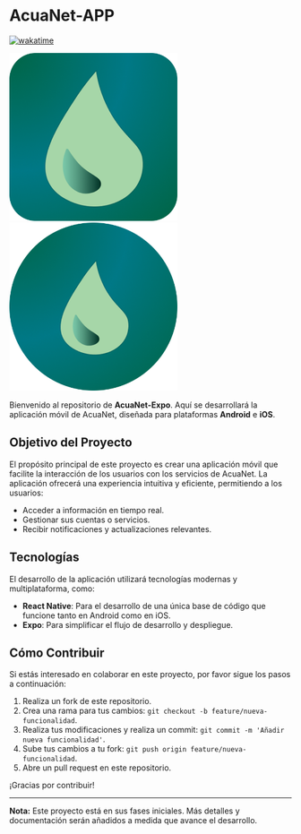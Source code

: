 # AcuaNet-APP
[![wakatime](https://wakatime.com/badge/github/DvzZDev/AcuaNet-Expo.svg)](https://wakatime.com/badge/github/DvzZDev/AcuaNet-Expo)

<p>
  <img src="https://raw.githubusercontent.com/DvzZDev/AcuaNet-Expo/refs/heads/master/assets/Icon-Ios-Rounded.png" alt="iOS Icon" width="300" style="margin-right: 20px;" />
  <img src="https://raw.githubusercontent.com/DvzZDev/AcuaNet-Expo/refs/heads/master/assets/Icon-Android-Rounded.png" alt="Android Icon" width="300" />
</p>


Bienvenido al repositorio de **AcuaNet-Expo**. Aquí se desarrollará la aplicación móvil de AcuaNet, diseñada para plataformas **Android** e **iOS**.

## Objetivo del Proyecto

El propósito principal de este proyecto es crear una aplicación móvil que facilite la interacción de los usuarios con los servicios de AcuaNet. La aplicación ofrecerá una experiencia intuitiva y eficiente, permitiendo a los usuarios:

- Acceder a información en tiempo real.
- Gestionar sus cuentas o servicios.
- Recibir notificaciones y actualizaciones relevantes.

## Tecnologías

El desarrollo de la aplicación utilizará tecnologías modernas y multiplataforma, como:

- **React Native**: Para el desarrollo de una única base de código que funcione tanto en Android como en iOS.
- **Expo**: Para simplificar el flujo de desarrollo y despliegue.

## Cómo Contribuir

Si estás interesado en colaborar en este proyecto, por favor sigue los pasos a continuación:

1. Realiza un fork de este repositorio.
2. Crea una rama para tus cambios: `git checkout -b feature/nueva-funcionalidad`.
3. Realiza tus modificaciones y realiza un commit: `git commit -m 'Añadir nueva funcionalidad'`.
4. Sube tus cambios a tu fork: `git push origin feature/nueva-funcionalidad`.
5. Abre un pull request en este repositorio.

¡Gracias por contribuir!

---

**Nota:** Este proyecto está en sus fases iniciales. Más detalles y documentación serán añadidos a medida que avance el desarrollo.
